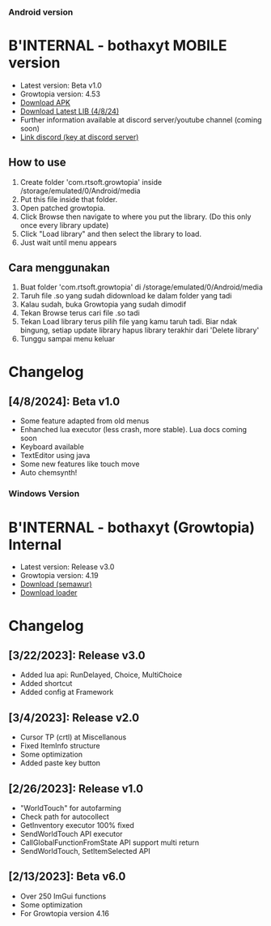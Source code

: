 ### Android version
# B'INTERNAL - bothaxyt MOBILE version
* Latest version: Beta v1.0
* Growtopia version: 4.53
* [Download APK](https://sfl.gl/uz1Sw)
* [Download Latest LIB (4/8/24)](https://cdn.discordapp.com/attachments/1226923270683496528/1226927816998785135/libbot_B100.so?ex=66268c92&is=66141792&hm=070d6e794c551a4ed4f9cbd9ea512a52eeedd5ede77cc001b72fab35f3f14577&)
* Further information available at discord server/youtube channel (coming soon)
* [Link discord (key at discord server)](https://discord.gg/z8rzEXpyTs)

## How to use
1. Create folder 'com.rtsoft.growtopia' inside /storage/emulated/0/Android/media
2. Put this file inside that folder.
3. Open patched growtopia.
4. Click Browse then navigate to where you put the library. (Do this only once every library update)
5. Click "Load library" and then select the library to load.
6. Just wait until menu appears

## Cara menggunakan
1. Buat folder 'com.rtsoft.growtopia' di /storage/emulated/0/Android/media
2. Taruh file .so yang sudah didownload ke dalam folder yang tadi
3. Kalau sudah, buka Growtopia yang sudah dimodif
4. Tekan Browse terus cari file .so tadi
5. Tekan Load library terus pilih file yang kamu taruh tadi. Biar ndak bingung, setiap update library hapus library terakhir dari 'Delete library'
6. Tunggu sampai menu keluar

# Changelog
## [4/8/2024]: Beta v1.0
* Some feature adapted from old menus
* Enhanched lua executor (less crash, more stable). Lua docs coming soon
* Keyboard available
* TextEditor using java
* Some new features like touch move
* Auto chemsynth!

### Windows Version
# B'INTERNAL - bothaxyt (Growtopia) Internal
* Latest version: Release v3.0
* Growtopia version: 4.19
* [Download (semawur)](https://khaddavi.net/6nDyKZhye)
* [Download loader](https://cdn.discordapp.com/attachments/1076792846780203088/1087991561901576213/BINTERNAL_loader__multibox.exe)

# Changelog
## [3/22/2023]: Release v3.0
* Added lua api: RunDelayed, Choice, MultiChoice
* Added shortcut
* Added config at Framework

## [3/4/2023]: Release v2.0
* Cursor TP (crtl) at Miscellanous
* Fixed ItemInfo structure
* Some optimization
* Added paste key button

## [2/26/2023]: Release v1.0
* "WorldTouch" for autofarming
* Check path for autocollect
* GetInventory executor 100% fixed
* SendWorldTouch API executor
* CallGlobalFunctionFromState API support multi return
* SendWorldTouch, SetItemSelected API

## [2/13/2023]: Beta v6.0
* Over 250 ImGui functions
* Some optimization
* For Growtopia version 4.16
